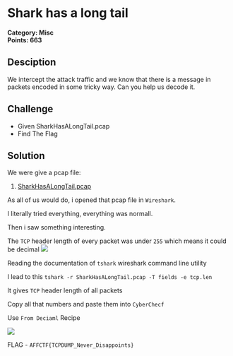 # Shark has a long tail

**Category: Misc** \
**Points: 663**

## Desciption

We intercept the attack traffic and we know that there is a message in packets encoded in some tricky way. Can you help us decode it.

## Challenge

- Given SharkHasALongTail.pcap
- Find The Flag

## Solution

We were give a pcap file:
1. [SharkHasALongTail.pcap](https://github.com/Red-Knights-CTF/writeups/blob/master/2020/affinity_ctf_lite/Shark%20has%20a%20long%20tail/SharkHasALongTail.pcap)

As all of us would do, i opened that pcap file in ```Wireshark```.

I literally tried everything, everything was normall. 

Then i saw something interesting.

The ```TCP``` header length of every packet was under ```255``` which means it could be decimal
![](https://github.com/Red-Knights-CTF/writeups/blob/master/2020/affinity_ctf_lite/Shark%20has%20a%20long%20tail/wire_shark.png)

Reading the documentation of ```tshark``` wireshark command line utility

I lead to this ```tshark -r SharkHasALongTail.pcap -T fields -e tcp.len```

It gives ```TCP``` header length of all packets

Copy all that numbers and paste them into ```CyberChecf```

Use ```From Deciaml``` Recipe 

![](https://github.com/Red-Knights-CTF/writeups/blob/master/2020/affinity_ctf_lite/Shark%20has%20a%20long%20tail/CyberChef.png)

FLAG - ```AFFCTF{TCPDUMP_Never_Disappoints}```

